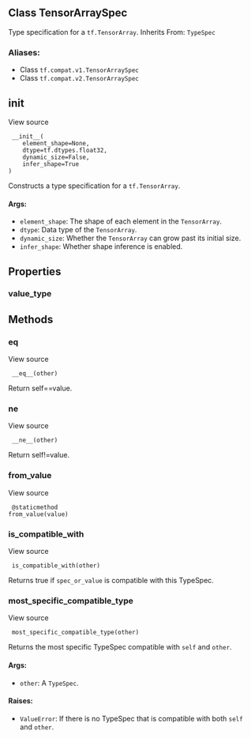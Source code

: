 ## Class TensorArraySpec
Type specification for a `tf.TensorArray`.
Inherits From: `TypeSpec`
### Aliases:
- Class `tf.compat.v1.TensorArraySpec`
- Class `tf.compat.v2.TensorArraySpec`
## __init__
View source

```
 __init__(
    element_shape=None,
    dtype=tf.dtypes.float32,
    dynamic_size=False,
    infer_shape=True
)
```
Constructs a type specification for a `tf.TensorArray`.
#### Args:
- `element_shape`: The shape of each element in the `TensorArray`.
- `dtype`: Data type of the `TensorArray`.
- `dynamic_size`: Whether the `TensorArray` can grow past its initial size.
- `infer_shape`: Whether shape inference is enabled.
## Properties
### value_type
## Methods
### __eq__
View source

```
 __eq__(other)
```
Return self==value.
### __ne__
View source

```
 __ne__(other)
```
Return self!=value.
### from_value
View source

```
 @staticmethod
from_value(value)
```
### is_compatible_with
View source

```
 is_compatible_with(other)
```
Returns true if `spec_or_value` is compatible with this TypeSpec.
### most_specific_compatible_type
View source

```
 most_specific_compatible_type(other)
```
Returns the most specific TypeSpec compatible with `self` and `other`.
#### Args:
- `other`: A `TypeSpec`.
#### Raises:
- `ValueError`: If there is no TypeSpec that is compatible with both `self` and `other`.
